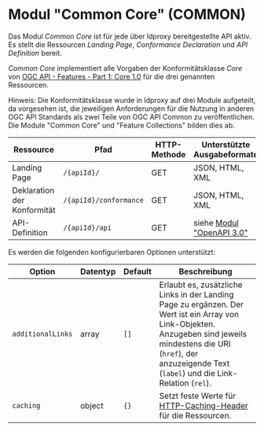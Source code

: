 # Modul "Common Core" (COMMON)

Das Modul *Common Core* ist für jede über ldproxy bereitgestellte API aktiv. Es stellt die Ressourcen *Landing Page*, *Conformance Declaration* und *API Definition* bereit.

*Common Core* implementiert alle Vorgaben der Konformitätsklasse *Core* von [OGC API - Features - Part 1: Core 1.0](http://www.opengis.net/doc/IS/ogcapi-features-1/1.0#rc_core) für die drei genannten Ressourcen.

Hinweis: Die Konformitätsklasse wurde in ldproxy auf drei Module aufgeteilt, da vorgesehen ist, die jeweiligen Anforderungen für die Nutzung in anderen OGC API Standards als zwei Teile von OGC API Common zu veröffentlichen. Die Module "Common Core" und "Feature Collections" bilden dies ab.

|Ressource |Pfad |HTTP-Methode |Unterstützte Ausgabeformate
| --- | --- | --- | ---
|Landing Page |`/{apiId}/` |GET |JSON, HTML, XML
|Deklaration der Konformität |`/{apiId}/conformance` |GET |JSON, HTML, XML
|API-Definition |`/{apiId}/api` |GET |siehe [Modul "OpenAPI 3.0"](oas30.md)

Es werden die folgenden konfigurierbaren Optionen unterstützt:

|Option |Datentyp |Default |Beschreibung
| --- | --- | --- | ---
|`additionalLinks` |array |`[]` |Erlaubt es, zusätzliche Links in der Landing Page zu ergänzen. Der Wert ist ein Array von Link-Objekten. Anzugeben sind jeweils mindestens die URI (`href`), der anzuzeigende Text (`label`) und die Link-Relation (`rel`).
|`caching` |object |`{}` |Setzt feste Werte für [HTTP-Caching-Header](general-rules.md#caching) für die Ressourcen.

